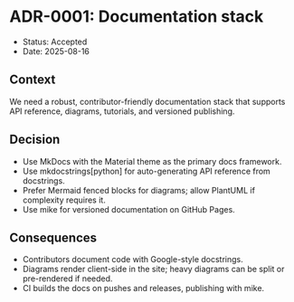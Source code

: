 # ADR-0001: Documentation stack

- Status: Accepted
- Date: 2025-08-16

## Context
We need a robust, contributor-friendly documentation stack that supports API reference, diagrams, tutorials, and versioned publishing.

## Decision
- Use MkDocs with the Material theme as the primary docs framework.
- Use mkdocstrings[python] for auto-generating API reference from docstrings.
- Prefer Mermaid fenced blocks for diagrams; allow PlantUML if complexity requires it.
- Use mike for versioned documentation on GitHub Pages.

## Consequences
- Contributors document code with Google-style docstrings.
- Diagrams render client-side in the site; heavy diagrams can be split or pre-rendered if needed.
- CI builds the docs on pushes and releases, publishing with mike.
